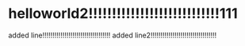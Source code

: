 # helloworld2!!!!!!!!!!!!!!!!!!!!!!!!!!!!111
added line!!!!!!!!!!!!!!!!!!!!!!!!!!!!!!!!!!
added line2!!!!!!!!!!!!!!!!!!!!!!!!!!!!!!!!!
